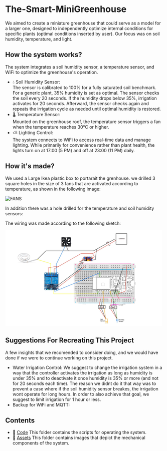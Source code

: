 # The-Smart-MiniGreenhouse

We aimed to create a miniature greenhouse that could serve as a model for a larger one, designed to independently optimize internal conditions for specific plants (optimal conditions inserted by user). Our focus was on soil humidity, temperature, and light.

## How the system works?
The system integrates a soil humidity sensor, a temperature sensor, and WiFi to optimize the greenhouse's operation.  

- 💧 Soil Humidity Sensor:  
  The sensor is calibrated to 100% for a fully saturated soil benchmark. For a generic plant, 35% humidity is set as optimal. The sensor checks the soil every 20 seconds. If the humidity drops below 35%, irrigation activates for 20 seconds. Afterward, the sensor checks again and repeats the irrigation cycle as needed until optimal humidity is restored.  
- 🌡️ Temperature Sensor:  
  Mounted on the greenhouse roof, the temperature sensor triggers a fan when the temperature reaches 30°C or higher.  
- ⛅ Lighting Control:  
  The system connects to WiFi to access real-time data and manage lighting. While primarily for convenience rather than plant health, the lights turn on at 17:00 (5 PM) and off at 23:00 (11 PM) daily.  

## How it's made?
We used a Large Ikea plastic box to portarait the grenhouse. we drilled 3 square holes in the size of 3 fans that are activated according to temperature, as shown in the following image: 

<img src="Assets/IMG_3485.HEIC" alt="FANS" width="500">

In addition there was a hole drilled for the temperature and soil humidity sensors:



The wiring was made according to the following sketch:

<img src="Assets/Wiring_Sketch.jpeg" alt="Sketch" width="500">




## Suggestions For Recreating This Project
A few insights that we recomended to consider doing, and we would have done if we were to continue working on this project.
- Water Irrigation Control: We suggest to change the irrigation system in a way that the controller activates the irrigation as long as humidity is under 35% and to deactivate it once humidity is 35% or more (and not for 20 seconds each time). The reason we didnt do it that way was to prevent a case where if the soil humidity sensor breakes, the irrigation wont operate for long hours. In order to also achieve that goal, we suggest to limit irrigation for 1 hour or less.
- Backup for WiFi and MQTT:


## Contents

- 📁 [Code](/Code/) This folder contains the scripts for operating the system.
- 📁 [Assets](/Assets/) This folder contains images that depict the mechanical components of the system.


 


